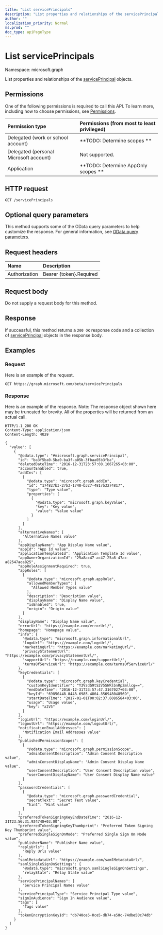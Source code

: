 ```yaml
---
title: "List servicePrincipals"
description: "List properties and relationships of the servicePrincipal objects."
author: ""
localization_priority: Normal
ms.prod: ""
doc_type: apiPageType
---
```


# List servicePrincipals

Namespace: microsoft.graph

List properties and relationships of the [servicePrincipal](../resources/serviceprincipal.md) objects.

## Permissions
One of the following permissions is required to call this API. To learn more, including how to choose permissions, see [Permissions](/concepts/permissions-reference.md).

|Permission type|Permissions (from most to least privileged)|
|:---|:---|
|Delegated (work or school account)|**TODO: Determine scopes **|
|Delegated (personal Microsoft account)|Not supported.|
|Application|**TODO: Determine AppOnly scopes **|

## HTTP request
<!-- {
  "blockType": "ignored"
}
-->
``` http
GET /servicePrincipals
```

## Optional query parameters
This method supports some of the OData query parameters to help customize the response. For general information, see [OData query parameters](/graph/query-parameters).

## Request headers
|Name|Description|
|:---|:---|
|Authorization|Bearer {token}.Required|

## Request body
Do not supply a request body for this method.

## Response
If successful, this method returns a `200 OK` response code and a collection of [servicePrincipal](../resources/serviceprincipal.md) objects in the response body.

## Examples

### Request
Here is an example of the request.
<!-- {
  "blockType": "request",
  "name": "get_serviceprincipal"
}
-->
``` http
GET https://graph.microsoft.com/beta/servicePrincipals
```

### Response
Here is an example of the response. Note: The response object shown here may be truncated for brevity. All of the properties will be returned from an actual call.
<!-- {
  "blockType": "response",
  "truncated": true,
  "@odata.type": "collection(microsoft.graph.serviceprincipal)"
}
-->
``` http
HTTP/1.1 200 OK
Content-Type: application/json
Content-Length: 4029

{
  "value": [
    {
      "@odata.type": "#microsoft.graph.servicePrincipal",
      "id": "ba3f5ba0-5ba0-ba3f-a05b-3fbaa05b3fba",
      "deletedDateTime": "2016-12-31T23:57:00.1067265+03:00",
      "accountEnabled": true,
      "addIns": [
        {
          "@odata.type": "microsoft.graph.addIn",
          "id": "174827b3-27b3-1748-b327-4817b3274817",
          "type": "Type value",
          "properties": [
            {
              "@odata.type": "microsoft.graph.keyValue",
              "key": "Key value",
              "value": "Value value"
            }
          ]
        }
      ],
      "alternativeNames": [
        "Alternative Names value"
      ],
      "appDisplayName": "App Display Name value",
      "appId": "App Id value",
      "applicationTemplateId": "Application Template Id value",
      "appOwnerOrganizationId": "25a8ac47-ac47-25a8-47ac-a82547aca825",
      "appRoleAssignmentRequired": true,
      "appRoles": [
        {
          "@odata.type": "microsoft.graph.appRole",
          "allowedMemberTypes": [
            "Allowed Member Types value"
          ],
          "description": "Description value",
          "displayName": "Display Name value",
          "isEnabled": true,
          "origin": "Origin value"
        }
      ],
      "displayName": "Display Name value",
      "errorUrl": "https://example.com/errorUrl/",
      "homepage": "Homepage value",
      "info": {
        "@odata.type": "microsoft.graph.informationalUrl",
        "logoUrl": "https://example.com/logoUrl/",
        "marketingUrl": "https://example.com/marketingUrl/",
        "privacyStatementUrl": "https://example.com/privacyStatementUrl/",
        "supportUrl": "https://example.com/supportUrl/",
        "termsOfServiceUrl": "https://example.com/termsOfServiceUrl/"
      },
      "keyCredentials": [
        {
          "@odata.type": "microsoft.graph.keyCredential",
          "customKeyIdentifier": "Y3VzdG9tS2V5SWRlbnRpZmllcg==",
          "endDateTime": "2016-12-31T23:57:47.3167027+03:00",
          "keyId": "69850448-0448-6985-4804-856948048569",
          "startDateTime": "2017-01-01T00:02:37.6086584+03:00",
          "usage": "Usage value",
          "key": "a2V5"
        }
      ],
      "loginUrl": "https://example.com/loginUrl/",
      "logoutUrl": "https://example.com/logoutUrl/",
      "notificationEmailAddresses": [
        "Notification Email Addresses value"
      ],
      "publishedPermissionScopes": [
        {
          "@odata.type": "microsoft.graph.permissionScope",
          "adminConsentDescription": "Admin Consent Description value",
          "adminConsentDisplayName": "Admin Consent Display Name value",
          "userConsentDescription": "User Consent Description value",
          "userConsentDisplayName": "User Consent Display Name value"
        }
      ],
      "passwordCredentials": [
        {
          "@odata.type": "microsoft.graph.passwordCredential",
          "secretText": "Secret Text value",
          "hint": "Hint value"
        }
      ],
      "preferredTokenSigningKeyEndDateTime": "2016-12-31T23:56:31.924748+03:00",
      "preferredTokenSigningKeyThumbprint": "Preferred Token Signing Key Thumbprint value",
      "preferredSingleSignOnMode": "Preferred Single Sign On Mode value",
      "publisherName": "Publisher Name value",
      "replyUrls": [
        "Reply Urls value"
      ],
      "samlMetadataUrl": "https://example.com/samlMetadataUrl/",
      "samlSingleSignOnSettings": {
        "@odata.type": "microsoft.graph.samlSingleSignOnSettings",
        "relayState": "Relay State value"
      },
      "servicePrincipalNames": [
        "Service Principal Names value"
      ],
      "servicePrincipalType": "Service Principal Type value",
      "signInAudience": "Sign In Audience value",
      "tags": [
        "Tags value"
      ],
      "tokenEncryptionKeyId": "db740ce5-0ce5-db74-e50c-74dbe50c74db"
    }
  ]
}
```

